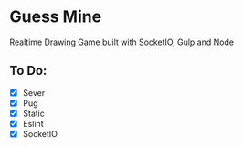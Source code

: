 # Guess Mine

Realtime Drawing Game built with SocketIO, Gulp and Node

## To Do:

- [x] Sever
- [x] Pug
- [x] Static
- [x] Eslint
- [x] SocketIO
